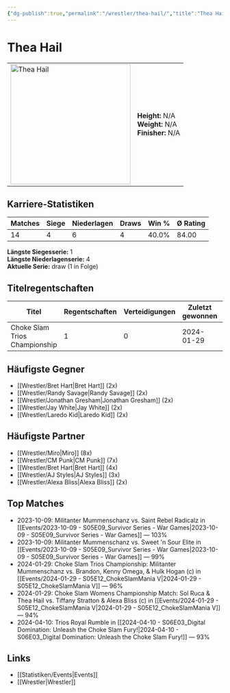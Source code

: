 ```yaml
---
{"dg-publish":true,"permalink":"/wrestler/thea-hail/","title":"Thea Hail","tags":["wrestler"],"noteIcon":""}
---
```



# Thea Hail

<table>
        <tr>
        <td><img src="https://github.com/CptSpaulding1980/choke-slam-wrestling/releases/download/images/Thea_Hail.png" width="280" alt="Thea Hail"></td>
        <td>
        <b>Height:</b> N/A<br>
        <b>Weight:</b> N/A<br>
        <b>Finisher:</b> N/A<br>
        </td>
        </tr>
        </table>
        
## Karriere-Statistiken

| Matches | Siege | Niederlagen | Draws | Win % | Ø Rating |
|---------|-------|-------------|-------|-------|-----------|
| 14 | 4 | 6 | 4 | 40.0% | 84.00 |

**Längste Siegesserie:** 1<br>**Längste Niederlagenserie:** 4<br>**Aktuelle Serie:** draw (1 in Folge)

## Titelregentschaften
| Titel | Regentschaften | Verteidigungen | Zuletzt gewonnen | Aktuell |
|-------|---------------|----------------|------------------|---------|
| Choke Slam Trios Championship | 1 | 0 | 2024-01-29 |  |


## Häufigste Gegner
- [[Wrestler/Bret Hart\|Bret Hart]] (2x)
- [[Wrestler/Randy Savage\|Randy Savage]] (2x)
- [[Wrestler/Jonathan Gresham\|Jonathan Gresham]] (2x)
- [[Wrestler/Jay White\|Jay White]] (2x)
- [[Wrestler/Laredo Kid\|Laredo Kid]] (2x)

## Häufigste Partner
- [[Wrestler/Miro\|Miro]] (8x)
- [[Wrestler/CM Punk\|CM Punk]] (7x)
- [[Wrestler/Bret Hart\|Bret Hart]] (4x)
- [[Wrestler/AJ Styles\|AJ Styles]] (3x)
- [[Wrestler/Alexa Bliss\|Alexa Bliss]] (2x)

## Top Matches
- 2023-10-09: Militanter Mummenschanz vs. Saint Rebel Radicalz in [[Events/2023-10-09 - S05E09_Survivor Series - War Games\|2023-10-09 - S05E09_Survivor Series - War Games]] — 103%
- 2023-10-09: Militanter Mummenschanz vs. Sweet 'n Sour Elite in [[Events/2023-10-09 - S05E09_Survivor Series - War Games\|2023-10-09 - S05E09_Survivor Series - War Games]] — 99%
- 2024-01-29: Choke Slam Trios Championship: Militanter Mummenschanz vs. Brandon, Kenny Omega, & Hulk Hogan (c) in [[Events/2024-01-29 - S05E12_ChokeSlamMania V\|2024-01-29 - S05E12_ChokeSlamMania V]] — 96%
- 2024-01-29: Choke Slam Womens Championship Match: Sol Ruca & Thea Hail vs. Tiffany Stratton & Alexa Bliss (c) in [[Events/2024-01-29 - S05E12_ChokeSlamMania V\|2024-01-29 - S05E12_ChokeSlamMania V]] — 94%
- 2024-04-10: Trios Royal Rumble in [[2024-04-10 - S06E03_Digital Domination: Unleash the Choke Slam Fury!\|2024-04-10 - S06E03_Digital Domination: Unleash the Choke Slam Fury!]] — 93%

## Links
- [[Statistiken/Events\|Events]]
- [[Wrestler\|Wrestler]]
